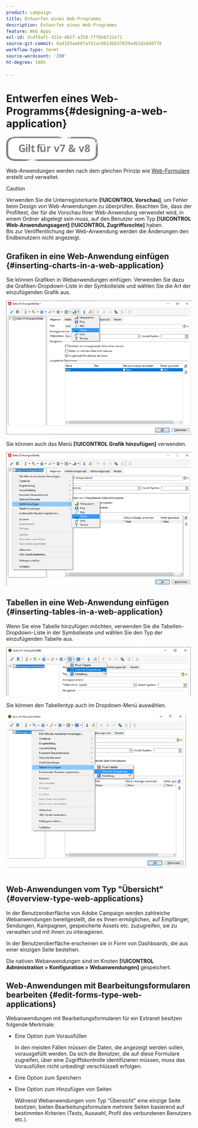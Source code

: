 ```yaml
---
product: campaign
title: Entwerfen eines Web-Programms
description: Entwerfen eines Web-Programms
feature: Web Apps
exl-id: dcdf6afc-321e-4027-a350-fff6bbf22e71
source-git-commit: 0ad183ae68faf41ac0b14bb37639a4b1da9d8776
workflow-type: tm+mt
source-wordcount: '290'
ht-degree: 100%

---
```


# Entwerfen eines Web-Programms{#designing-a-web-application}

![](../../assets/common.svg)

Web-Anwendungen werden nach dem gleichen Prinzip wie [Web-Formulare](about-web-forms.md) erstellt und verwaltet.

>[!CAUTION]
>
>Verwenden Sie die Unterregisterkarte **[!UICONTROL Vorschau]**, um Fehler beim Design von Web-Anwendungen zu überprüfen. Beachten Sie, dass der Profiltest, der für die Vorschau Ihrer Web-Anwendung verwendet wird, in einem Ordner abgelegt sein muss, auf den Benutzer vom Typ **[!UICONTROL Web-Anwendungsagent]** **[!UICONTROL Zugriffsrechte]** haben. </br>Bis zur Veröffentlichung der Web-Anwendung werden die Änderungen den Endbenutzern nicht angezeigt.

## Grafiken in eine Web-Anwendung einfügen {#inserting-charts-in-a-web-application}

Sie können Grafiken in Webanwendungen einfügen. Verwenden Sie dazu die Grafiken-Dropdown-Liste in der Symbolleiste und wählen Sie die Art der einzufügenden Grafik aus.

![](assets/s_ncs_admin_webapps_bar_graph.png)

Sie können auch das Menü **[!UICONTROL Grafik hinzufügen]** verwenden.

![](assets/s_ncs_admin_webapps_graph.png)

## Tabellen in eine Web-Anwendung einfügen {#inserting-tables-in-a-web-application}

Wenn Sie eine Tabelle hinzufügen möchten, verwenden Sie die Tabellen-Dropdown-Liste in der Symbolleiste und wählen Sie den Typ der einzufügenden Tabelle aus.

![](assets/s_ncs_admin_webapps_bar_table.png)

Sie können den Tabellentyp auch im Dropdown-Menü auswählen.

![](assets/s_ncs_admin_webapps_table.png)

## Web-Anwendungen vom Typ &quot;Übersicht&quot; {#overview-type-web-applications}

In der Benutzeroberfläche von Adobe Campaign werden zahlreiche Webanwendungen bereitgestellt, die es Ihnen ermöglichen, auf Empfänger, Sendungen, Kampagnen, gespeicherte Assets etc. zuzugreifen, sie zu verwalten und mit ihnen zu interagieren.

In der Benutzeroberfläche erscheinen sie in Form von Dashboards, die aus einer einzigen Seite bestehen.

Die nativen Webanwendungen sind im Knoten **[!UICONTROL Administration > Konfiguration > Webanwendungen]** gespeichert.

## Web-Anwendungen mit Bearbeitungsformularen bearbeiten {#edit-forms-type-web-applications}

Webanwendungen mit Bearbeitungsformularen für ein Extranet besitzen folgende Merkmale:

* Eine Option zum Vorausfüllen

   In den meisten Fällen müssen die Daten, die angezeigt werden sollen, vorausgefüllt werden. Da sich die Benutzer, die auf diese Formulare zugreifen, über eine Zugriffskontrolle identifizieren müssen, muss das Vorausfüllen nicht unbedingt verschlüsselt erfolgen.

* Eine Option zum Speichern
* Eine Option zum Hinzufügen von Seiten

   Während Webanwendungen vom Typ &quot;Übersicht&quot; eine einzige Seite besitzen, bieten Bearbeitungsformulare mehrere Seiten basierend auf bestimmten Kriterien (Tests, Auswahl, Profil des verbundenen Benutzers etc.).

